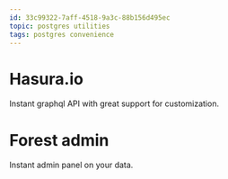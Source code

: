 ```yaml
---
id: 33c99322-7aff-4518-9a3c-88b156d495ec
topic: postgres utilities
tags: postgres convenience
---
```


# Hasura.io

Instant graphql API with great support for customization.

# Forest admin

Instant admin panel on your data.